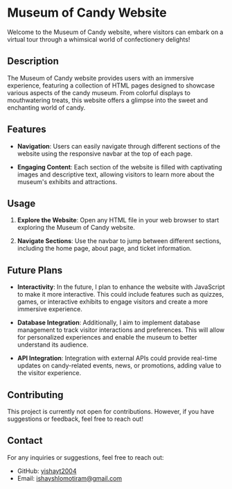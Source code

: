 # Museum of Candy Website

Welcome to the Museum of Candy website, where visitors can embark on a virtual tour through a whimsical world of confectionery delights!

## Description

The Museum of Candy website provides users with an immersive experience, featuring a collection of HTML pages designed to showcase various aspects of the candy museum. From colorful displays to mouthwatering treats, this website offers a glimpse into the sweet and enchanting world of candy.

## Features

- **Navigation**: Users can easily navigate through different sections of the website using the responsive navbar at the top of each page.

- **Engaging Content**: Each section of the website is filled with captivating images and descriptive text, allowing visitors to learn more about the museum's exhibits and attractions.

## Usage

1. **Explore the Website**: Open any HTML file in your web browser to start exploring the Museum of Candy website.

2. **Navigate Sections**: Use the navbar to jump between different sections, including the home page, about page, and ticket information.

## Future Plans

- **Interactivity**: In the future, I plan to enhance the website with JavaScript to make it more interactive. This could include features such as quizzes, games, or interactive exhibits to engage visitors and create a more immersive experience.

- **Database Integration**: Additionally, I aim to implement database management to track visitor interactions and preferences. This will allow for personalized experiences and enable the museum to better understand its audience.

- **API Integration**: Integration with external APIs could provide real-time updates on candy-related events, news, or promotions, adding value to the visitor experience.

## Contributing

This project is currently not open for contributions. However, if you have suggestions or feedback, feel free to reach out!

## Contact

For any inquiries or suggestions, feel free to reach out:

- GitHub: [yishayt2004](https://github.com/yishayt2004)
- Email: ishayshlomotiram@gmail.com
